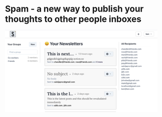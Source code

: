 # Spam - a new way to publish your thoughts to other people inboxes

![Screenshot](/assets/screenshot.png)

